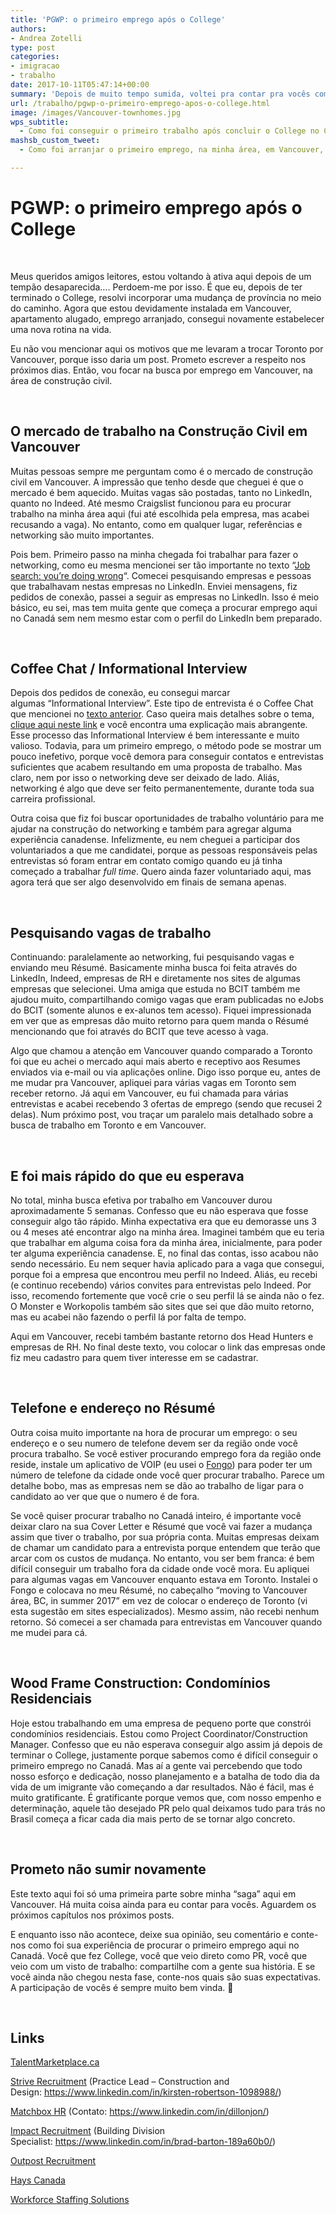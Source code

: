 ```yaml
---
title: 'PGWP: o primeiro emprego após o College'
authors:
- Andrea Zotelli
type: post
categories:
- imigracao
- trabalho
date: 2017-10-11T05:47:14+00:00
summary: 'Depois de muito tempo sumida, voltei pra contar pra vocês como foi arranjar o meu primeiro emprego, na minha área de forma, em Vancouver, depois de ter feito College em Toronto. Fugindo do meu usual, este texto não está muito longo - mas só porque deixei muitas coisas pra contar nos próximos capítulos. Bora começar?'
url: /trabalho/pgwp-o-primeiro-emprego-apos-o-college.html
image: /images/Vancouver-townhomes.jpg
wps_subtitle:
  - Como foi conseguir o primeiro trabalho após concluir o College no Canadá
mashsb_custom_tweet:
  - Como foi arranjar o primeiro emprego, na minha área, em Vancouver, depois de ter feito College em Toronto.

---
```

# PGWP: o primeiro emprego após o College

&nbsp;

Meus queridos amigos leitores, estou voltando à ativa aqui depois de um tempão desaparecida&#8230;. Perdoem-me por isso. É que eu, depois de ter terminado o College, resolvi incorporar uma mudança de província no meio do caminho. Agora que estou devidamente instalada em Vancouver, apartamento alugado, emprego arranjado, consegui novamente estabelecer uma nova rotina na vida.

Eu não vou mencionar aqui os motivos que me levaram a trocar Toronto por Vancouver, porque isso daria um post. Prometo escrever a respeito nos próximos dias. Então, vou focar na busca por emprego em Vancouver, na área de construção civil.

&nbsp;

## O mercado de trabalho na Construção Civil em Vancouver

Muitas pessoas sempre me perguntam como é o mercado de construção civil em Vancouver. A impressão que tenho desde que cheguei é que o mercado é bem aquecido. Muitas vagas são postadas, tanto no LinkedIn, quanto no Indeed. Até mesmo Craigslist funcionou para eu procurar trabalho na minha área aqui (fui até escolhida pela empresa, mas acabei recusando a vaga). No entanto, como em qualquer lugar, referências e networking são muito importantes.

Pois bem. Primeiro passo na minha chegada foi trabalhar para fazer o networking, como eu mesma mencionei ser tão importante no texto &#8220;[Job search: you&#8217;re doing wrong][1]&#8220;. Comecei pesquisando empresas e pessoas que trabalhavam nestas empresas no LinkedIn. Enviei mensagens, fiz pedidos de conexão, passei a seguir as empresas no LinkedIn. Isso é meio básico, eu sei, mas tem muita gente que começa a procurar emprego aqui no Canadá sem nem mesmo estar com o perfil do LinkedIn bem preparado.

&nbsp;

## Coffee Chat / Informational Interview

Depois dos pedidos de conexão, eu consegui marcar algumas &#8220;Informational Interview&#8221;. Este tipo de entrevista é o Coffee Chat que mencionei no [texto anterior][1]. Caso queira mais detalhes sobre o tema, [clique aqui neste link][2] e você encontra uma explicação mais abrangente. Esse processo das Informational Interview é bem interessante e muito valioso. Todavia, para um primeiro emprego, o método pode se mostrar um pouco inefetivo, porque você demora para conseguir contatos e entrevistas suficientes que acabem resultando em uma proposta de trabalho. Mas claro, nem por isso o networking deve ser deixado de lado. Aliás, networking é algo que deve ser feito permanentemente, durante toda sua carreira profissional.

Outra coisa que fiz foi buscar oportunidades de trabalho voluntário para me ajudar na construção do networking e também para agregar alguma experiência canadense. Infelizmente, eu nem cheguei a participar dos voluntariados a que me candidatei, porque as pessoas responsáveis pelas entrevistas só foram entrar em contato comigo quando eu já tinha começado a trabalhar _full time_. Quero ainda fazer voluntariado aqui, mas agora terá que ser algo desenvolvido em finais de semana apenas.

&nbsp;

## Pesquisando vagas de trabalho

Continuando: paralelamente ao networking, fui pesquisando vagas e enviando meu Résumé. Basicamente minha busca foi feita através do LinkedIn, Indeed, empresas de RH e diretamente nos sites de algumas empresas que selecionei. Uma amiga que estuda no BCIT também me ajudou muito, compartilhando comigo vagas que eram publicadas no eJobs do BCIT (somente alunos e ex-alunos tem acesso). Fiquei impressionada em ver que as empresas dão muito retorno para quem manda o Résumé mencionando que foi através do BCIT que teve acesso à vaga.

Algo que chamou a atenção em Vancouver quando comparado a Toronto foi que eu achei o mercado aqui mais aberto e receptivo aos Resumes enviados via e-mail ou via aplicações online. Digo isso porque eu, antes de me mudar pra Vancouver, apliquei para várias vagas em Toronto sem receber retorno. Já aqui em Vancouver, eu fui chamada para várias entrevistas e acabei recebendo 3 ofertas de emprego (sendo que recusei 2 delas). Num próximo post, vou traçar um paralelo mais detalhado sobre a busca de trabalho em Toronto e em Vancouver.

&nbsp;

## E foi mais rápido do que eu esperava

No total, minha busca efetiva por trabalho em Vancouver durou aproximadamente 5 semanas. Confesso que eu não esperava que fosse conseguir algo tão rápido. Minha expectativa era que eu demorasse uns 3 ou 4 meses até encontrar algo na minha área. Imaginei também que eu teria que trabalhar em alguma coisa fora da minha área, inicialmente, para poder ter alguma experiência canadense. E, no final das contas, isso acabou não sendo necessário. Eu nem sequer havia aplicado para a vaga que consegui, porque foi a empresa que encontrou meu perfil no Indeed. Aliás, eu recebi (e continuo recebendo) vários convites para entrevistas pelo Indeed. Por isso, recomendo fortemente que você crie o seu perfil lá se ainda não o fez. O Monster e Workopolis também são sites que sei que dão muito retorno, mas eu acabei não fazendo o perfil lá por falta de tempo.

Aqui em Vancouver, recebi também bastante retorno dos Head Hunters e empresas de RH. No final deste texto, vou colocar o link das empresas onde fiz meu cadastro para quem tiver interesse em se cadastrar.

&nbsp;

## Telefone e endereço no Résumé

Outra coisa muito importante na hora de procurar um emprego: o seu endereço e o seu numero de telefone devem ser da região onde você procura trabalho. Se você estiver procurando emprego fora da região onde reside, instale um aplicativo de VOIP (eu usei o [Fongo][3]) para poder ter um número de telefone da cidade onde você quer procurar trabalho. Parece um detalhe bobo, mas as empresas nem se dão ao trabalho de ligar para o candidato ao ver que que o numero é de fora.

Se você quiser procurar trabalho no Canadá inteiro, é importante você deixar claro na sua Cover Letter e Résumé que você vai fazer a mudança assim que tiver o trabalho, por sua própria conta. Muitas empresas deixam de chamar um candidato para a entrevista porque entendem que terão que arcar com os custos de mudança. No entanto, vou ser bem franca: é bem difícil conseguir um trabalho fora da cidade onde você mora. Eu apliquei para algumas vagas em Vancouver enquanto estava em Toronto. Instalei o Fongo e colocava no meu Résumé, no cabeçalho &#8220;moving to Vancouver área, BC, in summer 2017&#8221; em vez de colocar o endereço de Toronto (vi esta sugestão em sites especializados). Mesmo assim, não recebi nenhum retorno. Só comecei a ser chamada para entrevistas em Vancouver quando me mudei para cá.

&nbsp;

## Wood Frame Construction: Condomínios Residenciais

Hoje estou trabalhando em uma empresa de pequeno porte que constrói condomínios residenciais. Estou como Project Coordinator/Construction Manager. Confesso que eu não esperava conseguir algo assim já depois de terminar o College, justamente porque sabemos como é difícil conseguir o primeiro emprego no Canadá. Mas aí a gente vai percebendo que todo nosso esforço e dedicação, nosso planejamento e a batalha de todo dia da vida de um imigrante vão começando a dar resultados. Não é fácil, mas é muito gratificante. É gratificante porque vemos que, com nosso empenho e determinação, aquele tão desejado PR pelo qual deixamos tudo para trás no Brasil começa a ficar cada dia mais perto de se tornar algo concreto.

&nbsp;

## Prometo não sumir novamente <i class="wp-svg-happy happy"></i>

Este texto aqui foi só uma primeira parte sobre minha “saga” aqui em Vancouver. Há muita coisa ainda para eu contar para vocês. Aguardem os próximos capítulos nos próximos posts.

E enquanto isso não acontece, deixe sua opinião, seu comentário e conte-nos como foi sua experiência de procurar o primeiro emprego aqui no Canadá. Você que fez College, você que veio direto como PR, você que veio com um visto de trabalho: compartilhe com a gente sua história. E se você ainda não chegou nesta fase, conte-nos quais são suas expectativas. A participação de vocês é sempre muito bem vinda. 🙂

&nbsp;

## Links

<a href="http://www.talentmarketplace.ca/" target="_blank" rel="noopener">TalentMarketplace.ca</a>

[Strive Recruitment][4] (Practice Lead – Construction and Design: https://www.linkedin.com/in/kirsten-robertson-1098988/)

[Matchbox HR][5] (Contato: https://www.linkedin.com/in/dillonjon/)

[Impact Recruitment][6] (Building Division Specialist: https://www.linkedin.com/in/brad-barton-189a60b0/)

[Outpost Recruitment][7]

[Hays Canada][8]

[Workforce Staffing Solutions][9]

 [1]: https://www.canadaagora.com/andreazotelli/job-search-youre-doing-wrong.html
 [2]: https://www.forbes.com/sites/jacquelynsmith/2013/12/11/how-to-land-and-ace-an-informational-interview/#4ed011533acb
 [3]: https://www.fongo.com/
 [4]: http://striverecruitment.ca
 [5]: http://matchboxhr.com
 [6]: http://impactrecruitment.ca
 [7]: http://outpostrecruitment.com
 [8]: http://www.hays.ca
 [9]: http://www.workforce.ca